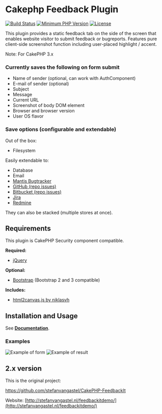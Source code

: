 # Cakephp Feedback Plugin

[![Build Status](https://travis-ci.org/dereuromark/cakephp-feedback.svg?branch=master)](https://travis-ci.org/dereuromark/cakephp-feedback)
[![Minimum PHP Version](http://img.shields.io/badge/php-%3E%3D%205.6-8892BF.svg)](https://php.net/)
[![License](https://poser.pugx.org/dereuromark/cakephp-feedback/license.png)](https://packagist.org/packages/dereuromark/cakephp-feedback)

This plugin provides a static feedback tab on the side of the screen that enables website visitor to submit feedback or bugreports.
Features pure client-side screenshot function including user-placed highlight / accent.

Note: For CakePHP 3.x

### Currently saves the following on form submit

* Name of sender (optional, can work with AuthComponent)
* E-mail of sender (optional)
* Subject
* Message
* Current URL
* Screenshot of body DOM element
* Browser and browser version
* User OS flavor

### Save options (configurable and extendable)

Out of the box:

* Filesystem

Easily extendable to:

* Database
* Email
* [Mantis Bugtracker](http://www.mantisbt.org/)
* [GitHub (repo issues)](https://help.github.com/articles/github-glossary#issue)
* [Bitbucket (repo issues)](https://confluence.atlassian.com/display/BITBUCKET/Use+the+issue+tracker)
* [Jira](https://www.atlassian.com/software/jira)
* [Redmine](http://www.redmine.org)

They can also be stacked (multiple stores at once).

## Requirements

This plugin is CakePHP Security component compatible.

**Required:**

* [jQuery](http://jquery.com/)

**Optional:**

* [Bootstrap](http://getbootstrap.com) (Bootstrap 2 and 3 compatible)

**Includes:**

* [html2canvas.js by niklasvh](https://github.com/niklasvh/html2canvas)


## Installation and Usage

See **[Documentation](docs)**.

### Examples

![Example of form](https://raw.github.com/dereuromark/cakephp-feedback/master/docs/examples/feedbackit_1.png "Example of form")
![Example of result](https://raw.github.com/dereuromark/cakephp-feedback/master/docs/examples/feedbackit_2.png "Example of result")


## 2.x version

This is the original project:

https://github.com/stefanvangastel/CakePHP-FeedbackIt

Website: [http://stefanvangastel.nl/feedbackitdemo/](http://stefanvangastel.nl/feedbackitdemo/)
